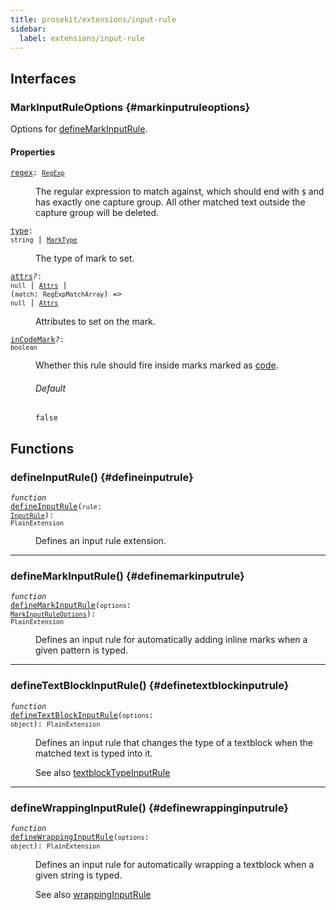 ```yaml
---
title: prosekit/extensions/input-rule
sidebar:
  label: extensions/input-rule
---
```


## Interfaces

### MarkInputRuleOptions {#markinputruleoptions}

Options for [defineMarkInputRule](#definemarkinputrule).

#### Properties

<dl>

<dt>

<code data-typedoc-code><a id="regex" href="#regex">regex</a>: [`RegExp`](https://developer.mozilla.org/docs/Web/JavaScript/Reference/Global_Objects/RegExp)</code>

</dt>

<dd>

The regular expression to match against, which should end with `$` and has
exactly one capture group. All other matched text outside the capture group
will be deleted.

</dd>

</dl>

<dl>

<dt>

<code data-typedoc-code><a id="type" href="#type">type</a>: `string` \| [`MarkType`](../pm/model.md#marktype-1)</code>

</dt>

<dd>

The type of mark to set.

</dd>

</dl>

<dl>

<dt>

<code data-typedoc-code><a id="attrs" href="#attrs">attrs</a><i>?</i>: `null` \| [`Attrs`](../pm/model.md#attrs-4) \| (`match`: `RegExpMatchArray`) => `null` \| [`Attrs`](../pm/model.md#attrs-4)</code>

</dt>

<dd>

Attributes to set on the mark.

</dd>

</dl>

<dl>

<dt>

<code data-typedoc-code><a id="incodemark" href="#incodemark">inCodeMark</a><i>?</i>: `boolean`</code>

</dt>

<dd>

Whether this rule should fire inside marks marked as [code](https://prosemirror.net/docs/ref/#model.MarkSpec.code).

###### Default

`false`

</dd>

</dl>

## Functions

### defineInputRule() {#defineinputrule}

<dl>

<dt>

<code data-typedoc-code><i>function</i> <a id="defineinputrule" href="#defineinputrule">defineInputRule</a>(`rule`: [`InputRule`](https://prosemirror.net/docs/ref/#inputrules.InputRule)): `PlainExtension`</code>

</dt>

<dd>

Defines an input rule extension.

</dd>

</dl>

***

### defineMarkInputRule() {#definemarkinputrule}

<dl>

<dt>

<code data-typedoc-code><i>function</i> <a id="definemarkinputrule" href="#definemarkinputrule">defineMarkInputRule</a>(`options`: [`MarkInputRuleOptions`](#markinputruleoptions)): `PlainExtension`</code>

</dt>

<dd>

Defines an input rule for automatically adding inline marks when a given
pattern is typed.

</dd>

</dl>

***

### defineTextBlockInputRule() {#definetextblockinputrule}

<dl>

<dt>

<code data-typedoc-code><i>function</i> <a id="definetextblockinputrule" href="#definetextblockinputrule">defineTextBlockInputRule</a>(`options`: `object`): `PlainExtension`</code>

</dt>

<dd>

Defines an input rule that changes the type of a textblock when the matched
text is typed into it.

See also [textblockTypeInputRule](https://prosemirror.net/docs/ref/#inputrules.textblockTypeInputRule)

</dd>

</dl>

***

### defineWrappingInputRule() {#definewrappinginputrule}

<dl>

<dt>

<code data-typedoc-code><i>function</i> <a id="definewrappinginputrule" href="#definewrappinginputrule">defineWrappingInputRule</a>(`options`: `object`): `PlainExtension`</code>

</dt>

<dd>

Defines an input rule for automatically wrapping a textblock when a given
string is typed.

See also [wrappingInputRule](https://prosemirror.net/docs/ref/#inputrules.wrappingInputRule)

</dd>

</dl>
